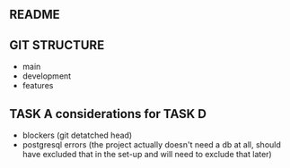 ## README

## GIT STRUCTURE
- main
- development
- features

## TASK A considerations for TASK D 
- blockers (git detatched head)
- postgresql errors (the project actually doesn't need a db at all, should have excluded that in the set-up and will need to exclude that later)
